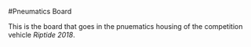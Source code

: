#Pneumatics Board

This is the board that goes in the pnuematics housing of the competition vehicle _Riptide 2018_.
